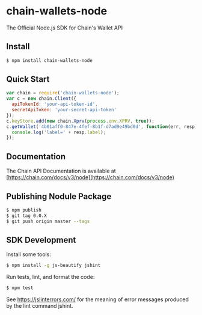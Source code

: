 # chain-wallets-node

The Official Node.js SDK for Chain's Wallet API

## Install

```bash
$ npm install chain-wallets-node
```

## Quick Start

```js
var chain = require('chain-wallets-node');
var c = new chain.Client({
  apiTokenId: 'your-api-token-id',
  secretApiToken: 'your-secret-api-token'
});
c.keyStore.add(new chain.Xprv(process.env.XPRV, true));
c.getWallet('4b01aff0-847e-4fef-8b1f-d7ad9e49bd0d', function(err, resp) {
  console.log('label=' + resp.label);
});
```

## Documentation

The Chain API Documentation is available at [https://chain.com/docs/v3/node](https://chain.com/docs/v3/node)

## Publishing Nodule Package

```bash
$ npm publish
$ git tag 0.0.X
$ git push origin master --tags
```

## SDK Development

Install some tools:

```bash
$ npm install -g js-beautify jshint
```

Run tests, lint, and format the code:

```bash
$ npm test
```

See <https://jslinterrors.com/>
for the meaning of error messages
produced by the lint command jshint.

